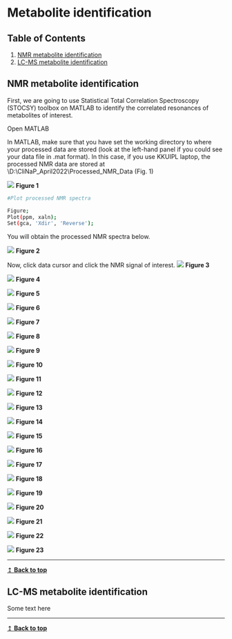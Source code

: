 # Metabolite identification

## Table of Contents
1. [NMR metabolite identification](#nmr)
2. [LC-MS metabolite identification](#lcms)

## NMR metabolite identification <a name="nmr"></a>
First, we are going to use Statistical Total Correlation Spectroscopy (STOCSY) toolbox on MATLAB to identify the correlated resonances of metabolites of interest.

Open MATLAB

In MATLAB, make sure that you have set the working directory to where your processed data are stored (look at the left-hand panel if you could see your data file in .mat format). In this case, if you use KKUIPL laptop, the processed NMR data are stored at \D:\CliNaP_April2022\Processed_NMR_Data (Fig. 1)

![](Figures/MetID_Fig1.jpg)
**Figure 1**

```bash 
#Plot processed NMR spectra

Figure;
Plot(ppm, xaln);
Set(gca, 'Xdir', 'Reverse');
```
You will obtain the processed NMR spectra below.

![](Figures/2.jpg)
**Figure 2**

Now, click data cursor and click the NMR signal of interest. 
![](Figures/3.jpg)
**Figure 3**

![](Figures/4.jpg)
**Figure 4**

![](Figures/5.jpg)
**Figure 5**

![](Figures/6.jpg)
**Figure 6**

![](Figures/7.jpg)
**Figure 7**

![](Figures/8.jpg)
**Figure 8**

![](Figures/9.jpg)
**Figure 9**

![](Figures/10.jpg)
**Figure 10**

![](Figures/11.jpg)
**Figure 11**

![](Figures/12.jpg)
**Figure 12**

![](Figures/13.jpg)
**Figure 13**

![](Figures/14.jpg)
**Figure 14**

![](Figures/15.jpg)
**Figure 15**

![](Figures/16.jpg)
**Figure 16**

![](Figures/17.jpg)
**Figure 17**

![](Figures/18.jpg)
**Figure 18**

![](Figures/19.jpg)
**Figure 19**

![](Figures/20.jpg)
**Figure 20**

![](Figures/21.jpg)
**Figure 21**

![](Figures/22.jpg)
**Figure 22**

![](Figures/23.jpg)
**Figure 23**

---
[↥ **Back to top**](#top)

## LC-MS metabolite identification <a name="lcms"></a>
Some text here

---
[↥ **Back to top**](#top)
